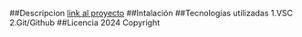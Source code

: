 ##Descripcion
    [link al proyecto](https://yaelcampos.github.io/VerdeTuEspacio/)
##Intalación
##Tecnologías utilizadas
1.VSC
2.Git/Github
##Licencia
2024 Copyright
